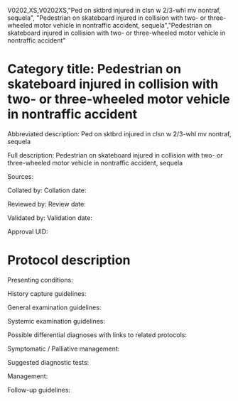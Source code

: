 V0202,XS,V0202XS,"Ped on sktbrd injured in clsn w 2/3-whl mv nontraf, sequela", "Pedestrian on skateboard injured in collision with two- or three-wheeled motor vehicle in nontraffic accident, sequela","Pedestrian on skateboard injured in collision with two- or three-wheeled motor vehicle in nontraffic accident"
# Category title: Pedestrian on skateboard injured in collision with two- or three-wheeled motor vehicle in nontraffic accident

Abbreviated description: Ped on sktbrd injured in clsn w 2/3-whl mv nontraf, sequela

Full description: Pedestrian on skateboard injured in collision with two- or three-wheeled motor vehicle in nontraffic accident, sequela

Sources:

Collated by:
Collation date:

Reviewed by:
Review date:

Validated by:
Validation date:

Approval UID:

# Protocol description

Presenting conditions:

History capture guidelines:

General examination guidelines:

Systemic examination guidelines:

Possible differential diagnoses with links to related protocols:

Symptomatic / Palliative management:

Suggested diagnostic tests:

Management:

Follow-up guidelines:
